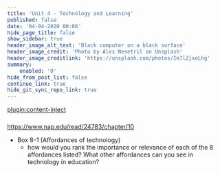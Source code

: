 ```yaml
---
title: 'Unit 4 - Technology and Learning'
published: false
date: '04-04-2020 00:00'
hide_page_title: false
show_sidebar: true
header_image_alt_text: 'Black computer on a black surface'
header_image_credit: 'Photo by Ales Nesetril on Unsplash'
header_image_creditlink: 'https://unsplash.com/photos/Im7lZjxeLhg'
summary:
    enabled: '0'
hide_from_post_list: false
continue_link: true
hide_git_sync_repo_link: true
---
```


[plugin:content-inject](_key-questions)

###

https://www.nap.edu/read/24783/chapter/10

- Box 8-1 (Affordances of technology)
  - how would you rank the importance or relevance of each of the 8 affordances listed? What other affordances can you see in technology in education?
